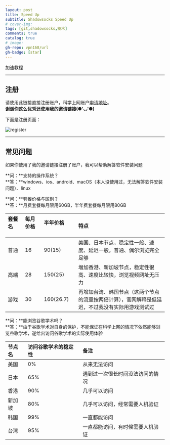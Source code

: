 ```yaml
---
layout: post
title: Speed Up
subtitle: Shadowsocks Speed Up
# cover-img:
tags: [git,shadowsocks,技术]
comments: true
catalog: true
# image: 
gh-repo: vpn168/url
gh-badge: [star]
---
```

加速教程  

---

## 注册

请使用此链接直接注册账户，科学上网账户[申请地址](https://www.yunkly.com/home/ref/8278528127)。  
**谢谢你这么优秀还使用我的邀请链接(●'◡'●)**

下面是注册页面：  

![register](https://bobbybby.oss-cn-zhangjiakou.aliyuncs.com/img/speedup/register.png)  

---

## 常见问题  

如果你使用了我的邀请链接注册了账户，我可以帮助解答软件安装问题  

**问：**支持的操作系统？  
**答：**windows、ios、android、macOS（本人没使用过，无法解答软件安装问题）、linux  
  
**问：**套餐价格与区别？  
**答：**月费套餐每月限用60GB，半年费套餐每月限用80GB  

| 套餐名&nbsp; &nbsp; &nbsp; &nbsp; | 每月价格&nbsp; &nbsp; &nbsp; &nbsp; | 半年价格&nbsp; &nbsp; &nbsp; &nbsp;&nbsp; &nbsp; &nbsp; &nbsp;| 特点 |
| :------ | :--- | :--- | :--- |
| 普通 | 16 | 90(15) | 美国、日本节点，稳定性一般、速度、延迟一般，普通、偶尔浏览完全足够 |
| 高端 | 28 | 150(25) | 增加香港、新加坡节点，稳定性很高、速度比较快，浏览视频网址无压力 |
| 游戏 | 30 | 160(26.7) | 再增加台湾、韩国节点（这两个节点的流量按两倍计算），官网解释是低延迟，不过我没有实际用游戏测试过 |  

**问：**能浏览谷歌学术吗？  
**答：**由于谷歌学术对自身的保护，不能保证在科学上网的情况下依然能够浏览谷歌学术，遂给出访问谷歌学术的实际使用体验  

| 节点名 | 访问谷歌学术的稳定性 | 备注 |
| :------ | :--- | :--- |
| 美国 | 0% | 从来无法访问 |
| 日本 | 65% | 遇到过一次很长时间没法访问的情况 |
| 香港 | 90% | 几乎可以访问 |
| 新加坡 | 80% | 几乎可以访问，经常需要人机验证 |
| 韩国 | 99% | 一直都能访问 |
| 台湾 | 95% | 一直都能访问，有时候需要人机验证 |  
